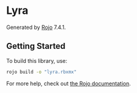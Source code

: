 # Lyra
Generated by [Rojo](https://github.com/rojo-rbx/rojo) 7.4.1.

## Getting Started
To build this library, use:

```bash
rojo build -o "lyra.rbxmx"
```

For more help, check out [the Rojo documentation](https://rojo.space/docs).
